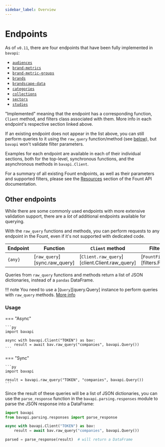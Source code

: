 ```yaml
---
sidebar_label: Overview
---
```


# Endpoints

As of `v0.11`, there are four endpoints that have been fully implemented in `bavapi`:

- [`audiences`](audiences.md)
- [`brand-metrics`](brand-metrics.md)
- [`brand-metric-groups`](brand-metric-groups.md)
- [`brands`](brands.md)
- [`brandscape-data`](brandscape-data.md)
- [`categories`](categories.md)
- [`collections`](collections.md)
- [`sectors`](sectors.md)
- [`studies`](studies.md)

"Implemented" meaning that the endpoint has a corresponding function, `Client` method, and filters class associated with them. More info in each endpoint's respective section linked above.

If an existing endpoint does not appear in the list above, you can still perform queries to it using the `raw_query` function/method (see [below](#other-endpoints)), but `bavapi` won't validate filter parameters.

Examples for each endpoint are available in each of their individual sections, both for the top-level, synchronous functions, and the asynchronous methods in `bavapi.Client`.

For a summary of all existing Fount endpoints, as well as their parameters and supported filters, please see the [Resources](https://developer.wppbav.com/docs/2.x/intro) section of the Fount API documentation.

## Other endpoints

While there are some commonly used endpoints with more extensive validation support, there are a *lot* of additional endpoints available for querying.

With the `raw_query` functions and methods, you can perform requests to any endpoint in the Fount, even if it's not supported with dedicated code.

| Endpoint | Function                      | `Client` method                               | Filters class                          |
| -------- | ----------------------------- | --------------------------------------------- | -------------------------------------- |
| `{any}`  | [`raw_query`][sync.raw_query] | [`Client.raw_query`][client.Client.raw_query] | [`FountFilters`][filters.FountFilters] |

Queries from `raw_query` functions and methods return a list of JSON dictionaries, instead of a `pandas` DataFrame.

!!! note
    You need to use a [`Query`][query.Query] instance to perform queries with `raw_query` methods. [More info](../usage/advanced.md#other-endpoints)

### Usage

=== "Async"

    ```py
    import bavapi

    async with bavapi.Client("TOKEN") as bav:
        result = await bav.raw_query("companies", bavapi.Query())
    ```

=== "Sync"

    ```py
    import bavapi

    result = bavapi.raw_query("TOKEN", "companies", bavapi.Query())
    ```

Since the result of these queries will be a list of JSON dictionaries, you can use the `parse_response` function in the `bavapi.parsing.responses` module to parse the JSON response into a DataFrame:

```py
import bavapi
from bavapi.parsing.responses import parse_response

async with bavapi.Client("TOKEN") as bav:
    result = await bav.raw_query("companies", bavapi.Query())

parsed = parse_response(result)  # will return a DataFrame
```
